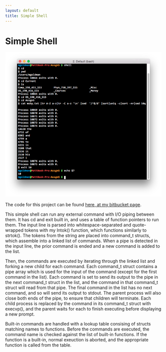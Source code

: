 ```yaml
---
layout: default
title: Simple Shell
---
```


# Simple Shell

![Simple Shell screenshot](/img/simple-shell-screenshot.png)

The code for this project can be found [here, at my bitbucket page](https://bitbucket.org/robotmlg/simple-shell).

This simple shell can run any external command with I/O piping between them.
It has cd and exit built in, and uses a table of function pointers to run them.
The input line is parsed into whitespace-separated and quote-wrapped tokens
with my lntok() function, which functions similarly to strtok().
The tokens from the string are placed into command_t structs, which assemble into
a linked list of commands.  When a pipe is detected in the input line, the prior
command is ended and a new command is added to the list.

Then, the commands are executed by iterating through the linked list and forking
a new child for each command.  Each command_t struct contains a pipe array
which is used for the input of the command (except for the first command in the 
list).  Each command is set to send its output to the pipe in the next command_t
struct in the list, and the command in that command_t struct will read from that
pipe.  The final command in the list has no next command, and so will send its 
output to stdout.  The parent process will also close both ends of the pipe,
to ensure that children will terminate.  Each child process is replaced by the
command in its command_t struct with execvp(), and the parent waits for each
to finish executing before displaying a new prompt.

Built-in commands are handled with a lookup table consising of structs matching
names to functions.  Before the commands are executed, the command name is
checked against the list of built-in functions.  If the function is a built-in,
normal exeuction is aborted, and the appropriate function is called from the 
table.
